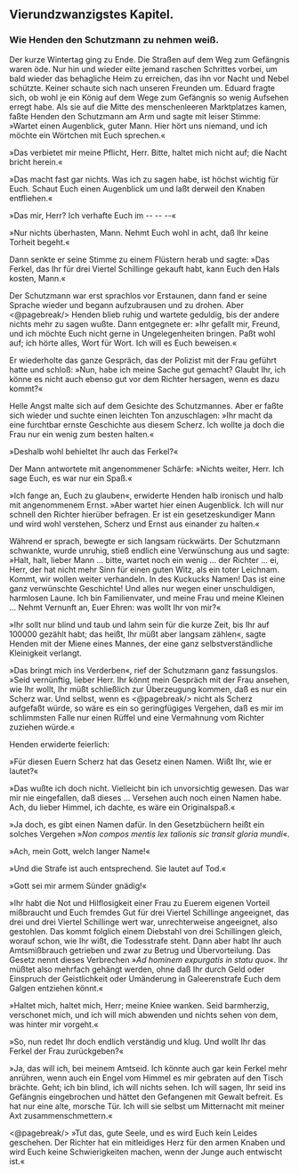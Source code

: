 
<h2>Vierundzwanzigstes Kapitel.</h2>

<h3>Wie Henden den Schutzmann zu nehmen weiß.</h3>

Der kurze Wintertag ging zu Ende. Die Straßen auf dem Weg
zum Gefängnis waren öde. Nur hin und wieder eilte jemand
raschen Schrittes vorbei, um bald wieder das behagliche Heim zu
erreichen, das ihn vor Nacht und Nebel schützte. Keiner schaute sich
nach unseren Freunden um. Eduard fragte sich, ob wohl je ein
König auf dem Wege zum Gefängnis so wenig Aufsehen erregt habe.
Als sie auf die Mitte des menschenleeren Marktplatzes kamen, faßte
Henden den Schutzmann am Arm und sagte mit leiser Stimme:
»Wartet einen Augenblick, guter Mann. Hier hört uns niemand,
und ich möchte ein Wörtchen mit Euch sprechen.«

»Das verbietet mir meine Pflicht, Herr. Bitte, haltet mich nicht
auf; die Nacht bricht herein.«

»Das macht fast gar nichts. Was ich zu sagen habe, ist höchst
wichtig für Euch. Schaut Euch einen Augenblick um und laßt derweil
den Knaben entfliehen.«

»Das mir, Herr? Ich verhafte Euch im -- -- --«

»Nur nichts überhasten, Mann. Nehmt Euch wohl in acht, daß
Ihr keine Torheit begeht.«

Dann senkte er seine Stimme zu einem Flüstern herab und sagte:
»Das Ferkel, das Ihr für drei Viertel Schillinge gekauft habt,
kann Euch den Hals kosten, Mann.«

Der Schutzmann war erst sprachlos vor Erstaunen, dann fand er
seine Sprache wieder und begann aufzubrausen und zu drohen. Aber 
<@pagebreak/>
Henden blieb ruhig und wartete geduldig, bis der andere nichts mehr
zu sagen wußte. Dann entgegnete er: »Ihr gefallt mir, Freund,
und ich möchte Euch nicht gerne in Ungelegenheiten bringen. Paßt
wohl auf; ich hörte alles, Wort für Wort. Ich will es Euch beweisen.«

Er wiederholte das ganze Gespräch, das der Polizist mit der Frau
geführt hatte und schloß: »Nun, habe ich meine Sache gut gemacht?
Glaubt Ihr, ich könne es nicht auch ebenso gut vor dem Richter hersagen,
wenn es dazu kommt?«

Helle Angst malte sich auf dem Gesichte des Schutzmannes. Aber
er faßte sich wieder und suchte einen leichten Ton anzuschlagen: »Ihr
macht da eine furchtbar ernste Geschichte aus diesem Scherz. Ich
wollte ja doch die Frau nur ein wenig zum besten halten.«

»Deshalb wohl behieltet Ihr auch das Ferkel?«

Der Mann antwortete mit angenommener Schärfe: »Nichts
weiter, Herr. Ich sage Euch, es war nur ein Spaß.«

»Ich fange an, Euch zu glauben«, erwiderte Henden halb ironisch
und halb mit angenommenem Ernst. »Aber wartet hier einen
Augenblick. Ich will nur schnell den Richter hierüber befragen.
Er ist ein gesetzeskundiger Mann und wird wohl verstehen, Scherz
und Ernst aus einander zu halten.«

Während er sprach, bewegte er sich langsam rückwärts. Der
Schutzmann schwankte, wurde unruhig, stieß endlich eine Verwünschung
aus und sagte: »Halt, halt, lieber Mann ... bitte, wartet
noch ein wenig ... der Richter ... ei, Herr, der hat nicht mehr Sinn
für einen guten Witz, als ein toter Leichnam. Kommt, wir wollen
weiter verhandeln. In des Kuckucks Namen! Das ist eine ganz
verwünschte Geschichte! Und alles nur wegen einer unschuldigen,
harmlosen Laune. Ich bin Familienvater, und meine Frau und meine
Kleinen ... Nehmt Vernunft an, Euer Ehren: was wollt Ihr von
mir?«

»Ihr sollt nur blind und taub und lahm sein für die kurze Zeit,
bis Ihr auf 100000 gezählt habt; das heißt, Ihr müßt aber langsam
zählen«, sagte Henden mit der Miene eines Mannes, der eine ganz
selbstverständliche Kleinigkeit verlangt.

»Das bringt mich ins Verderben«, rief der Schutzmann ganz
fassungslos. »Seid vernünftig, lieber Herr. Ihr könnt mein Gespräch
mit der Frau ansehen, wie Ihr wollt, Ihr müßt schließlich zur Überzeugung
kommen, daß es nur ein Scherz war. Und selbst, wenn es 
<@pagebreak/>
nicht als Scherz aufgefaßt würde, so wäre es ein so geringfügiges
Vergehen, daß es mir im schlimmsten Falle nur einen Rüffel und
eine Vermahnung vom Richter zuziehen würde.«

Henden erwiderte feierlich:

»Für diesen Euern Scherz hat das Gesetz einen Namen. Wißt
Ihr, wie er lautet?«

»Das wußte ich doch nicht. Vielleicht bin ich unvorsichtig gewesen.
Das war mir nie eingefallen, daß dieses ... Versehen auch
noch einen Namen habe. Ach, du lieber Himmel, ich dachte, es
wäre ein Originalspaß.«

»Ja doch, es gibt einen Namen dafür. In den Gesetzbüchern
heißt ein solches Vergehen »<i>Non compos mentis lex talionis sic
transit gloria mundi</i>«.

»Ach, mein Gott, welch langer Name!«

»Und die Strafe ist auch entsprechend. Sie lautet auf Tod.«

»Gott sei mir armem Sünder gnädig!«

»Ihr habt die Not und Hilflosigkeit einer Frau zu Euerem eigenen
Vorteil mißbraucht und Euch fremdes Gut für drei Viertel Schillinge
angeeignet, das drei und drei Viertel Schillinge wert war, unrechterweise
angeeignet, also gestohlen. Das kommt folglich einem Diebstahl
von drei Schillingen gleich, worauf schon, wie Ihr wißt, die
Todesstrafe steht. Dann aber habt Ihr auch Amtsmißbrauch getrieben
und zwar zu Betrug und Übervorteilung. Das Gesetz nennt
dieses Verbrechen »<i>Ad hominem expurgatis in statu quo</i>«. Ihr
müßtet also mehrfach gehängt werden, ohne daß Ihr durch Geld
oder Einspruch der Geistlichkeit oder Umänderung in Galeerenstrafe
Euch dem Galgen entziehen könnt.«

»Haltet mich, haltet mich, Herr; meine Kniee wanken. Seid
barmherzig, verschonet mich, und ich will mich abwenden und nichts
sehen von dem, was hinter mir vorgeht.«

»So, nun redet Ihr doch endlich verständig und klug. Und
wollt Ihr das Ferkel der Frau zurückgeben?«

»Ja, das will ich, bei meinem Amtseid. Ich könnte auch gar
kein Ferkel mehr anrühren, wenn auch ein Engel vom Himmel es
mir gebraten auf den Tisch brächte. Geht; ich bin blind, ich will
nichts sehen. Ich will sagen, Ihr seid ins Gefängnis eingebrochen
und hättet den Gefangenen mit Gewalt befreit. Es hat nur eine
alte, morsche Tür. Ich will sie selbst um Mitternacht mit meiner
Axt zusammenschmettern.«
 
<@pagebreak/>
»Tut das, gute Seele, und es wird Euch kein Leides geschehen.
Der Richter hat ein mitleidiges Herz für den armen Knaben und
wird Euch keine Schwierigkeiten machen, wenn der Junge auch
entwischt ist.«

